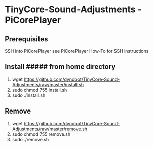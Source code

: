 # TinyCore-Sound-Adjustments - PiCorePlayer

## Prerequisites
SSH into PiCorePlayer
see PiCorePlayer How-To for SSH instructions

## Install ##### from home directory 
1) wget https://github.com/dynobot/TinyCore-Sound-Adjustments/raw/master/install.sh
2) sudo chmod 755 install.sh
3) sudo ./install.sh


## Remove 
1) wget https://github.com/dynobot/TinyCore-Sound-Adjustments/raw/master/remove.sh
2) sudo chmod 755 remove.sh
3) sudo ./remove.sh
